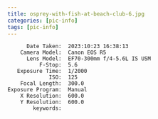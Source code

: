 ```yaml
---
title: osprey-with-fish-at-beach-club-6.jpg
categories: [pic-info]
tags: [pic-info]
---
```


          Date Taken:  2023:10:23 16:38:13
        Camera Model:  Canon EOS R5
          Lens Model:  EF70-300mm f/4-5.6L IS USM
              F-Stop:  5.6
       Exposure Time:  1/2000
                 ISO:  125
        Focal Length:  300.0
    Exposure Program:  Manual
        X Resolution:  600.0
        Y Resolution:  600.0
            keywords:  
